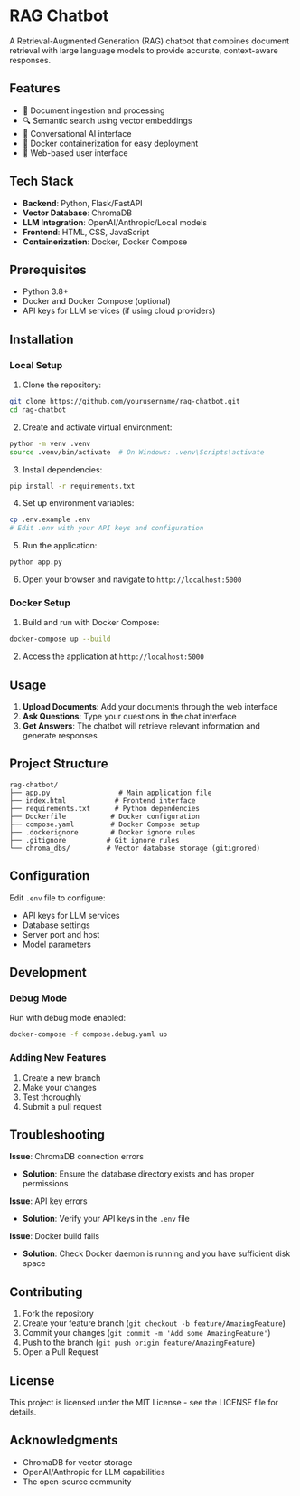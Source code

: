 # RAG Chatbot

A Retrieval-Augmented Generation (RAG) chatbot that combines document retrieval with large language models to provide accurate, context-aware responses.

## Features

- 📄 Document ingestion and processing
- 🔍 Semantic search using vector embeddings
- 💬 Conversational AI interface
- 🐳 Docker containerization for easy deployment
- 🎨 Web-based user interface

## Tech Stack

- **Backend**: Python, Flask/FastAPI
- **Vector Database**: ChromaDB
- **LLM Integration**: OpenAI/Anthropic/Local models
- **Frontend**: HTML, CSS, JavaScript
- **Containerization**: Docker, Docker Compose

## Prerequisites

- Python 3.8+
- Docker and Docker Compose (optional)
- API keys for LLM services (if using cloud providers)

## Installation

### Local Setup

1. Clone the repository:
```bash
git clone https://github.com/yourusername/rag-chatbot.git
cd rag-chatbot
```

2. Create and activate virtual environment:
```bash
python -m venv .venv
source .venv/bin/activate  # On Windows: .venv\Scripts\activate
```

3. Install dependencies:
```bash
pip install -r requirements.txt
```

4. Set up environment variables:
```bash
cp .env.example .env
# Edit .env with your API keys and configuration
```

5. Run the application:
```bash
python app.py
```

6. Open your browser and navigate to `http://localhost:5000`

### Docker Setup

1. Build and run with Docker Compose:
```bash
docker-compose up --build
```

2. Access the application at `http://localhost:5000`

## Usage

1. **Upload Documents**: Add your documents through the web interface
2. **Ask Questions**: Type your questions in the chat interface
3. **Get Answers**: The chatbot will retrieve relevant information and generate responses

## Project Structure

```
rag-chatbot/
├── app.py                 # Main application file
├── index.html            # Frontend interface
├── requirements.txt      # Python dependencies
├── Dockerfile           # Docker configuration
├── compose.yaml         # Docker Compose setup
├── .dockerignore        # Docker ignore rules
├── .gitignore          # Git ignore rules
└── chroma_dbs/         # Vector database storage (gitignored)
```

## Configuration

Edit `.env` file to configure:
- API keys for LLM services
- Database settings
- Server port and host
- Model parameters

## Development

### Debug Mode

Run with debug mode enabled:
```bash
docker-compose -f compose.debug.yaml up
```

### Adding New Features

1. Create a new branch
2. Make your changes
3. Test thoroughly
4. Submit a pull request

## Troubleshooting

**Issue**: ChromaDB connection errors
- **Solution**: Ensure the database directory exists and has proper permissions

**Issue**: API key errors
- **Solution**: Verify your API keys in the `.env` file

**Issue**: Docker build fails
- **Solution**: Check Docker daemon is running and you have sufficient disk space

## Contributing

1. Fork the repository
2. Create your feature branch (`git checkout -b feature/AmazingFeature`)
3. Commit your changes (`git commit -m 'Add some AmazingFeature'`)
4. Push to the branch (`git push origin feature/AmazingFeature`)
5. Open a Pull Request

## License

This project is licensed under the MIT License - see the LICENSE file for details.

## Acknowledgments

- ChromaDB for vector storage
- OpenAI/Anthropic for LLM capabilities
- The open-source community
